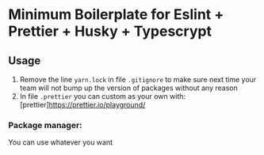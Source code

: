 # Minimum Boilerplate for Eslint + Prettier + Husky + Typescrypt

## Usage

1. Remove the line `yarn.lock` in file `.gitignore` to make sure next time your team will not bump up the version of packages without any reason
2. In file `.prettier` you can custom as your own with: [prettier]https://prettier.io/playground/

### Package manager:

You can use whatever you want
